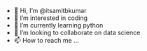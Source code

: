 - 👋 Hi, I’m @itsamitbkumar
- 👀 I’m interested in coding
- 🌱 I’m currently learning python
- 💞️ I’m looking to collaborate on data science
- 📫 How to reach me ...

<!---
itsamitbkumar/itsamitbkumar is a ✨ special ✨ repository because its `README.md` (this file) appears on your GitHub profile.
You can click the Preview link to take a look at your changes.
--->
